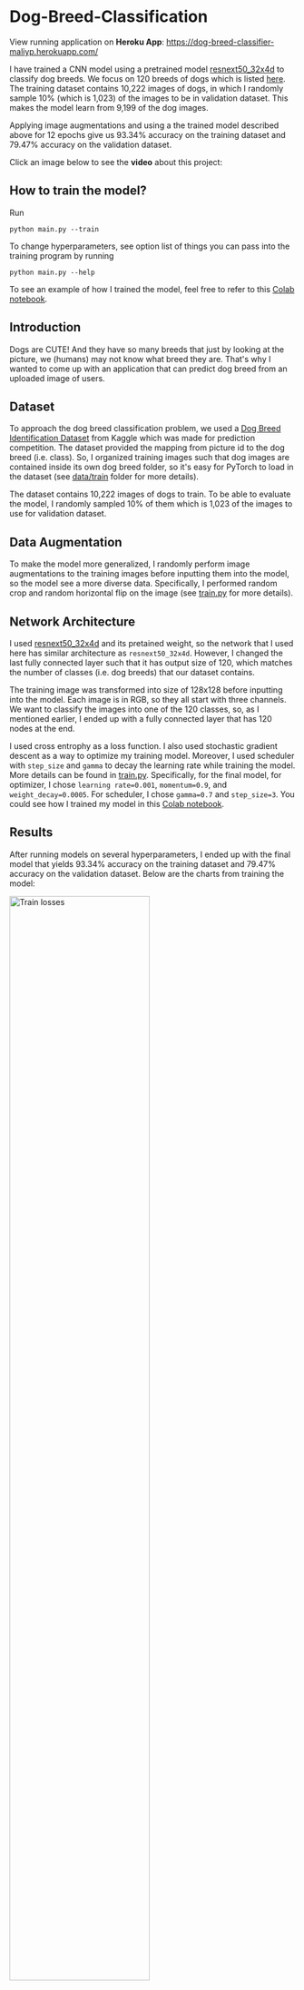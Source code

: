# Dog-Breed-Classification

View running application on **Heroku App**: https://dog-breed-classifier-maliyp.herokuapp.com/

I have trained a CNN model using a pretrained model [resnext50_32x4d](https://pytorch.org/hub/pytorch_vision_resnext/) to classify dog breeds. We focus on 120 breeds of dogs which is listed [here](data/classes.txt). The training dataset contains 10,222 images of dogs, in which I randomly sample 10% (which is 1,023) of the images to be in validation dataset. This makes the model learn from 9,199 of the dog images.

Applying image augmentations and using a the trained model described above for 12 epochs give us 93.34% accuracy on the training dataset and 79.47% accuracy on the validation dataset.

Click an image below to see the **video** about this project:

## How to train the model?

Run
```
python main.py --train
```
To change hyperparameters, see option list of things you can pass into the training program by running
```
python main.py --help
```
To see an example of how I trained the model, feel free to refer to this [Colab notebook](https://colab.research.google.com/drive/1hLzUMpJpho_-E_zT1pagCJ-urzeGTHld?usp=sharing).

## Introduction

Dogs are CUTE! And they have so many breeds that just by looking at the picture, we (humans) may not know what breed they are. That's why I wanted to come up with an application that can predict dog breed from an uploaded image of users.

## Dataset

To approach the dog breed classification problem, we used a [Dog Breed Identification Dataset](https://www.kaggle.com/c/dog-breed-identification/overview) from Kaggle which was made for prediction competition. The dataset provided the mapping from picture id to the dog breed (i.e. class). So, I organized training images such that dog images are contained inside its own dog breed folder, so it's easy for PyTorch to load in the dataset (see [data/train](data/train) folder for more details).

The dataset contains 10,222 images of dogs to train. To be able to evaluate the model, I randomly sampled 10% of them which is 1,023 of the images to use for validation dataset.

## Data Augmentation

To make the model more generalized, I randomly perform image augmentations to the training images before inputting them into the model, so the model see a more diverse data. Specifically, I performed random crop and random horizontal flip on the image (see [train.py](src/train.py#L25) for more details).

## Network Architecture

I used [resnext50_32x4d](https://pytorch.org/hub/pytorch_vision_resnext/) and its pretained weight, so the network that I used here has similar architecture as `resnext50_32x4d`. However, I changed the last fully connected layer such that it has output size of 120, which matches the number of classes (i.e. dog breeds) that our dataset contains.

The training image was transformed into size of 128x128 before inputting into the model. Each image is in RGB, so they all start with three channels. We want to classify the images into one of the 120 classes, so, as I mentioned earlier, I ended up with a fully connected layer that has 120 nodes at the end.

I used cross entrophy as a loss function. I also used stochastic gradient descent as a way to optimize my training model. Moreover, I used scheduler with `step_size` and `gamma` to decay the learning rate while training the model. More details can be found in [train.py](src/train.py). Specifically, for the final model, for optimizer, I chose `learning rate=0.001`, `momentum=0.9`, and `weight_decay=0.0005`. For scheduler, I chose `gamma=0.7` and `step_size=3`. You could see how I trained my model in this [Colab notebook](https://colab.research.google.com/drive/1hLzUMpJpho_-E_zT1pagCJ-urzeGTHld?usp=sharing).

## Results

After running models on several hyperparameters, I ended up with the final model that yields 93.34% accuracy on the training dataset and 79.47% accuracy on the validation dataset. Below are the charts from training the model:

<img src="figures/final_mode/train-losses.jpg" alt="Train losses"
	title="Train loss" width="70%" />
<img src="figures/final_mode/validation-losses.jpg" alt="Validation losses"
	title="Validation loss" width="70%" />
<img src="figures/final_mode/train_acc.jpg" alt="Train accuracy"
	title="Train accuracy" width="70%" />
<img src="figures/final_mode/validation_acc.jpg" alt="Validation accuracy"
	title="Validation accuracy" width="70%" />

## Discussion

We could see that the model is doing pretty well with the training dataset. In facts, some of my training model even got to 99.50% accuracy for the training dataset. However, it's doing a bit worse on the validation set. Therefore, we could safely assume that this model is still overfitting the training dataset. In the future, we could try adding more dropout layers or tune around weight_decay parameter to make the model more generalized, in order to not overfit the training dataset.

## Author

This project is created by Louis Maliyam for the final project of the University of Washington CSE455 (Spring 2021). Special thanks to Joseph Redmon, as the infrastructure of the code were retrieved from his [Colab notebook](https://colab.research.google.com/drive/1kHo8VT-onDxbtS3FM77VImG35h_K_Lav#scrollTo=yRzPDiVzsyGz).